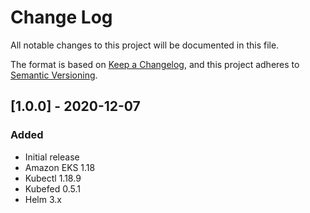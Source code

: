 # Change Log

All notable changes to this project will be documented in this file.

The format is based on [Keep a Changelog](https://keepachangelog.com/en/1.0.0/),
and this project adheres to [Semantic Versioning](https://semver.org/spec/v2.0.0.html).

## [1.0.0] - 2020-12-07

### Added

- Initial release
- Amazon EKS 1.18
- Kubectl 1.18.9
- Kubefed 0.5.1
- Helm 3.x
